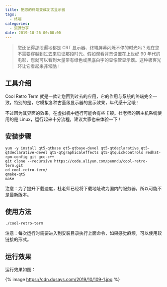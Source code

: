 ```yaml
---
title: 把您的终端变成复古显示器
tags:
  - 终端
categories:
  - 资源分享
date: 2019-10-26 00:00:00
---
```


> 您还记得那段遍地都是 CRT 显示器、终端屏幕闪烁不停的时光吗？现在您不需要穿越到过去来见证那段时光。假如观看背景设置在上世纪 90 年代的电影，您就可以看到大量带有绿色或黑底白字的显像管显示器。这种极客光环让它看起来非常酷！

<!-- more -->

## 工具介绍

Cool Retro Term 就是一款让您回到过去的应用，它的作用与系统的终端完全一致，特别的是，它模拟各种古董级显示器的显示效果，年代感十足哦！

不过因为其界面的效果，在虚拟机中运行可能会有些卡顿。杜老师的宿主机系统使用的是 Linux，运行起来十分流程，建议大家也来体验一下！

## 安装步骤

```
yum -y install qt5-qtbase qt5-qtbase-devel qt5-qtdeclarative qt5-qtdeclarative-devel qt5-qtgraphicaleffects qt5-qtquickcontrols redhat-rpm-config git gcc-c++
git clone --recursive https://code.aliyun.com/penndu/cool-retro-term.git
cd cool-retro-term/
qmake-qt5
make
```

注意：为了提升下载速度，杜老师已经将下载地址改为国内的服务器，所以可能不是最新版本。

## 使用方法

```
./cool-retro-term
```

注意：每次运行时需要进入到安装目录执行上面命令，如果感觉麻烦，可以使用软链接的形式。

## 运行效果

运行效果如图：

{% image https://cdn.dusays.com/2019/10/109-1.jpg %}